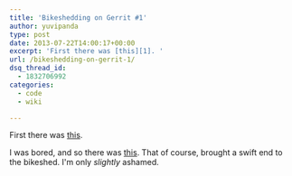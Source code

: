 ```yaml
---
title: 'Bikeshedding on Gerrit #1'
author: yuvipanda
type: post
date: 2013-07-22T14:00:17+00:00
excerpt: 'First there was [this][1]. '
url: /bikeshedding-on-gerrit-1/
dsq_thread_id:
  - 1832706992
categories:
  - code
  - wiki

---
```

First there was [this][1]. 

I was bored, and so there was [this][2]. That of course, brought a swift end to the bikeshed. I'm only _slightly_ ashamed.

 [1]: https://gerrit.wikimedia.org/r/#/c/74079/
 [2]: https://gerrit.wikimedia.org/r/#/c/75056/
